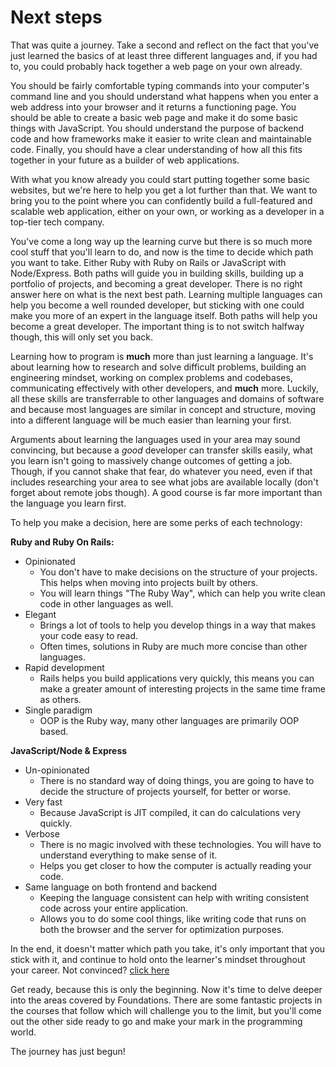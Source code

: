 # Next steps

That was quite a journey. Take a second and reflect on the fact that you've just learned the basics of at least three different languages and, if you had to, you could probably hack together a web page on your own already.

You should be fairly comfortable typing commands into your computer's command line and you should understand what happens when you enter a web address into your browser and it returns a functioning page. You should be able to create a basic web page and make it do some basic things with JavaScript. You should understand the purpose of backend code and how frameworks make it easier to write clean and maintainable code. Finally, you should have a clear understanding of how all this fits together in your future as a builder of web applications.

With what you know already you could start putting together some basic websites, but we're here to help you get a lot further than that. We want to bring you to the point where you can confidently build a full-featured and scalable web application, either on your own, or working as a developer in a top-tier tech company.

You've come a long way up the learning curve but there is so much more cool stuff that you'll learn to do, and now is the time to decide which path you want to take. Either Ruby with Ruby on Rails or JavaScript with Node/Express. Both paths will guide you in building skills, building up a portfolio of projects, and becoming a great developer. There is no right answer here on what is the next best path. Learning multiple languages can help you become a well rounded developer, but sticking with one could make you more of an expert in the language itself. Both paths will help you become a great developer. The important thing is to not switch halfway though, this will only set you back.

Learning how to program is **much** more than just learning a language. It's about learning how to research and solve difficult problems, building an engineering mindset, working on complex problems and codebases, communicating effectively with other developers, and **much** more. Luckily, all these skills are transferrable to other languages and domains of software and because most languages are similar in concept and structure, moving into a different language will be much easier than learning your first.

Arguments about learning the languages used in your area may sound convincing, but because a _good_ developer can transfer skills easily, what you learn isn't going to massively change outcomes of getting a job. Though, if you cannot shake that fear, do whatever you need, even if that includes researching your area to see what jobs are available locally \(don't forget about remote jobs though\). A good course is far more important than the language you learn first.

To help you make a decision, here are some perks of each technology:

**Ruby and Ruby On Rails:**

* Opinionated 
  * You don't have to make decisions on the structure of your projects. This helps when moving into projects built by others.
  * You will learn things "The Ruby Way", which can help you write clean code in other languages as well.
* Elegant
  * Brings a lot of tools to help you develop things in a way that makes your code easy to read.
  * Often times, solutions in Ruby are much more concise than other languages.
* Rapid development
  * Rails helps you build applications very quickly, this means you can make a greater amount of interesting projects in the same time frame as others.
* Single paradigm
  * OOP is the Ruby way, many other languages are primarily OOP based.

**JavaScript/Node & Express**

* Un-opinionated
  * There is no standard way of doing things, you are going to have to decide the structure of projects yourself, for better or worse.
* Very fast
  * Because JavaScript is JIT compiled, it can do calculations very quickly.
* Verbose
  * There is no magic involved with these technologies. You will have to understand everything to make sense of it. 
  * Helps you get closer to how the computer is actually reading your code.
* Same language on both frontend and backend
  * Keeping the language consistent can help with writing consistent code across your entire application.
  * Allows you to do some cool things, like writing code that runs on both the browser and the server for optimization purposes.

In the end, it doesn't matter which path you take, it's only important that you stick with it, and continue to hold onto the learner's mindset throughout your career. Not convinced? [click here](https://medium.com/@bycdiaz/choosing-the-right-language-a-short-guide-on-how-not-to-ruin-your-career-2b353be1371)

Get ready, because this is only the beginning. Now it's time to delve deeper into the areas covered by Foundations. There are some fantastic projects in the courses that follow which will challenge you to the limit, but you'll come out the other side ready to go and make your mark in the programming world.

The journey has just begun!

